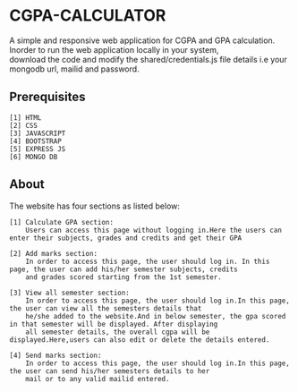 # CGPA-CALCULATOR
A simple and responsive web application for CGPA and GPA calculation. Inorder to run the web application locally in your system,  
download the code and modify the shared/credentials.js file details i.e your mongodb url, mailid and password. 

## Prerequisites
    [1] HTML  
    [2] CSS  
    [3] JAVASCRIPT 
    [4] BOOTSTRAP  
    [5] EXPRESS JS  
    [6] MONGO DB
  
  
  
## About
  The website has four sections as listed below:
    
    [1] Calculate GPA section:  
        Users can access this page without logging in.Here the users can enter their subjects, grades and credits and get their GPA
        
    [2] Add marks section:  
        In order to access this page, the user should log in. In this page, the user can add his/her semester subjects, credits  
        and grades scored starting from the 1st semester.
        
    [3] View all semester section:  
        In order to access this page, the user should log in.In this page, the user can view all the semesters details that  
        he/she added to the website.And in below semester, the gpa scored in that semester will be displayed. After displaying  
        all semester details, the overall cgpa will be displayed.Here,users can also edit or delete the details entered.
        
    [4] Send marks section:  
        In order to access this page, the user should log in.In this page, the user can send his/her semesters details to her  
        mail or to any valid mailid entered.
   
   
    
